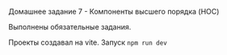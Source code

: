 Домашнее задание 7 - Компоненты высшего порядка (HOC)

Выполнены обязательные задания.

Проекты создавал на vite. Запуск `npm run dev`